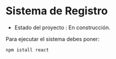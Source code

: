 <h1> Sistema de Registro</h1>

- Estado del proyecto : En construcción.

Para ejecutar el sistema debes poner:

```npm istall react```
